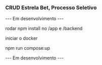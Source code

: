 ### CRUD Estrela Bet, Processo Seletivo

--- Em desenvolvimento ---

rodar npm install no /app e /backend

iniciar o docker

npm run compose:up



--- Em desenvolvimento ---
